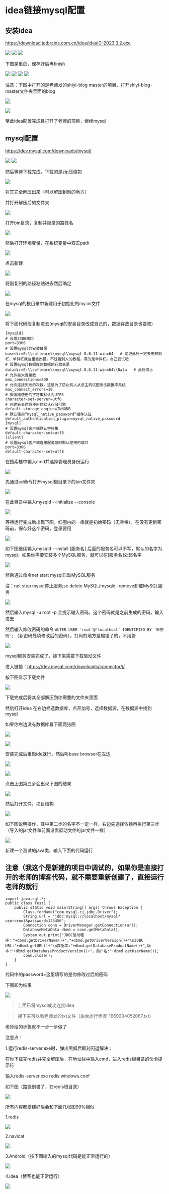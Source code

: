 # idea链接mysql配置

## 安装idea

https://download.jetbrains.com.cn/idea/ideaIC-2023.3.2.exe

![](https://pic.xhcheats.cn/assets/2023/12/24/013100.png)
![](https://pic.xhcheats.cn/assets/2023/12/24/013106.png)
![](https://pic.xhcheats.cn/assets/2023/12/24/013115.png)

下图是重启，保存好后再finish

![](https://pic.xhcheats.cn/assets/2023/12/24/013208.png)
![](https://pic.xhcheats.cn/assets/2023/12/24/013219.png)
![](https://pic.xhcheats.cn/assets/2023/12/24/013225.png)
![](https://pic.xhcheats.cn/assets/2023/12/24/013231.png)

注意：下图中打开的是老师发的shiyi-blog master的项目，打开shiyi-blog-master文件夹里面的blog

![](https://pic.xhcheats.cn/assets/2023/12/24/013239.png)

![](https://pic.xhcheats.cn/assets/2023/12/24/013245.png)

至此idea配置完成且打开了老师的项目，继续mysql

## mysql配置

https://dev.mysql.com/downloads/mysql/

![](https://pic.xhcheats.cn/assets/2023/12/24/013257.png)
![](https://pic.xhcheats.cn/assets/2023/12/24/013302.png)

然后等待下载完成，下载的是zip压缩包

![](https://pic.xhcheats.cn/assets/2023/12/24/013309.png)

将其完全解压出来（可以解压到别的地方）

并打开解压后的文件夹

![](https://pic.xhcheats.cn/assets/2023/12/24/013315.png)

打开bin目录，复制并目录的路径名

![](https://pic.xhcheats.cn/assets/2023/12/24/013323.png)

然后打开环境变量，在系统变量中双击path

![](https://pic.xhcheats.cn/assets/2023/12/24/013329.png)

点击新建

![](https://pic.xhcheats.cn/assets/2023/12/24/013335.png)

将刚复制的路径粘贴进去然后确定

![](https://pic.xhcheats.cn/assets/2023/12/24/013342.png)

在mysql的根目录中新建用于初始化的my.ini文件

![](https://pic.xhcheats.cn/assets/2023/12/24/013347.png)

将下面代码段复制进去(mysql的安装目录改成自己的，数据存放目录也要改)

```
[mysqld]
# 设置3306端口
port=3306
# 设置mysql的安装目录
basedir=E:\\software\\mysql\\mysql-8.0.11-winx64   # 切记此处一定要用双斜杠，单斜杠我这里会出错，不过看别人的教程，有的是单斜杠。自己尝试吧
# 设置mysql数据库的数据的存放目录
datadir=E:\\software\\mysql\\mysql-8.0.11-winx64\\Data   # 此处同上
# 允许最大连接数
max_connections=200
# 允许连接失败的次数。这是为了防止有人从该主机试图攻击数据库系统
max_connect_errors=10
# 服务端使用的字符集默认为UTF8
character-set-server=utf8
# 创建新表时将使用的默认存储引擎
default-storage-engine=INNODB
# 默认使用“mysql_native_password”插件认证
default_authentication_plugin=mysql_native_password
[mysql]
# 设置mysql客户端默认字符集
default-character-set=utf8
[client]
# 设置mysql客户端连接服务端时默认使用的端口
port=3306
default-character-set=utf8
```

在搜索框中输入cmd并选择管理员身份运行

![](https://pic.xhcheats.cn/assets/2023/12/24/013357.png)

先通过cd命令打开mysql根目录下的bin文件夹

![](https://pic.xhcheats.cn/assets/2023/12/24/013404.png)

在此目录中输入mysqld --initialize --console

![](https://pic.xhcheats.cn/assets/2023/12/24/013410.png)

等待运行完成后出现下图，红圈内的一串就是初始密码（无空格），在没有更新密码前，保存好这个密码，登录要用

![](https://pic.xhcheats.cn/assets/2023/12/24/013416.png)

如下图继续输入mysqld --install [服务名]
后面的服务名可以不写，默认的名字为 mysql。如果你需要安装多个MySQL服务，就可以在[服务名]处起名字

![](https://pic.xhcheats.cn/assets/2023/12/24/013426.png)

然后通过命令net start mysql启动MySQL服务

注：net stop mysql停止服务;sc delete MySQL/mysqld -remove卸载MySQL服务

![](https://pic.xhcheats.cn/assets/2023/12/24/013431.png)

然后输入mysql -u root -p
会提示输入密码，这个密码就是之前生成的密码，输入进去

然后输入修改密码的命令
```ALTER USER 'root'@'localhost' IDENTIFIED BY '新密码';```
（新密码处填修改后的密码），打码的地方是输错了的，不用管

![](https://pic.xhcheats.cn/assets/2023/12/24/013440.png)

mysql服务安装完成了，接下来需要下载驱动文件

进入链接：https://dev.mysql.com/downloads/connector/j/

按下图显示下载文件

![](https://pic.xhcheats.cn/assets/2023/12/24/013447.png)

下载完成后将其全部解压到你需要的文件夹里面

然后打开idea
在右边栏选数据库，点开加号，选择数据源，在数据源中找到mysql

如果你右边没有数据库看下面两张图

![](https://pic.xhcheats.cn/assets/2023/12/24/013453.png)

![](https://pic.xhcheats.cn/assets/2023/12/24/013500.png)

安装完成后重启ide就行，然后叫base browser在左边

![](https://pic.xhcheats.cn/assets/2023/12/24/013506.png)

![](https://pic.xhcheats.cn/assets/2023/12/24/013513.png)

点击上图第三步会出现下图的结果

![](https://pic.xhcheats.cn/assets/2023/12/24/013522.png)

然后打开文件，项目结构

![](https://pic.xhcheats.cn/assets/2023/12/24/013529.png)

如下图说明操作，其中第二步的名字不一定一样，右边先选择依赖再执行第三步（导入的jar文件和前面设置驱动文件的jar文件一样）

![](https://pic.xhcheats.cn/assets/2023/12/24/013535.png)

新建一个测试的java类，输入下面的代码运行

## 注意（我这个是新建的项目中调试的，如果你是直接打开的老师的博客代码，就不需要重新创建了，直接运行老师的就行 ##

```
import java.sql.*;
public class Test1 {
    public static void main(String[] args) throws Exception {
        Class.forName("com.mysql.cj.jdbc.Driver");
        String url = "jdbc:mysql://localhost/mysql?user=root&password=123456";
        Connection conn = DriverManager.getConnection(url);
        DatabaseMetaData dbmd = conn.getMetaData();
        System.out.print("JDBC驱动程序："+dbmd.getDriverName()+","+dbmd.getDriverVersion()+"\nJDBC URL:"+dbmd.getURL()+"\n数据库:"+dbmd.getDatabaseProductName()+",版本:"+dbmd.getDatabaseProductVersion()+"，用户名:"+dbmd.getUserName());
        conn.close();
    }
}
```

代码中的password=这里填写的是你修改过后的密码

下图即为结果

![](https://pic.xhcheats.cn/assets/2023/12/24/013542.png)

> 上面已将mysql成功连接idea

> 接下来可以看老师发的txt文件（后台运行步骤-1669294052067.txt）

老师给的步骤就不一步一步做了

注意点：

1.运行redis-server.exe时，弹出黑框后即刻闪退解决：

在你下载完redis并完全解压后，在地址栏中输入cmd，进入redis根目录的命令提示符

输入redis-server.exe redis.windows.conf

如下图（路径别错了，在redis根目录）

![](https://pic.xhcheats.cn/assets/2023/12/24/013551.png)

所有内容都搭建好后会和下面几张图99%相似

1.redis

![](https://pic.xhcheats.cn/assets/2023/12/24/013557.png)

2.navicat

![](https://pic.xhcheats.cn/assets/2023/12/24/013604.png)

3.Android（按下图输入的mysql代码是能正常运行的）

![](https://pic.xhcheats.cn/assets/2023/12/24/013611.png)

4.idea（博客也能正常运行）

![](https://pic.xhcheats.cn/assets/2023/12/24/013620.png)
